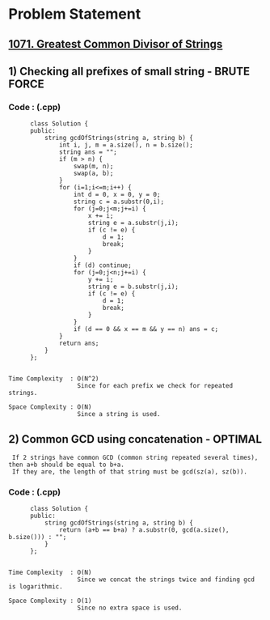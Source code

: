 # Problem Statement

## [1071. Greatest Common Divisor of Strings](https://leetcode.com/problems/greatest-common-divisor-of-strings/)


## 1) Checking all prefixes of small string - BRUTE FORCE

     
  
        
   ### Code : (.cpp)  
      
          class Solution {
          public:
              string gcdOfStrings(string a, string b) {
                  int i, j, m = a.size(), n = b.size();
                  string ans = "";
                  if (m > n) {
                      swap(m, n);
                      swap(a, b);
                  }
                  for (i=1;i<=m;i++) {
                      int d = 0, x = 0, y = 0;
                      string c = a.substr(0,i);
                      for (j=0;j<m;j+=i) {
                          x += i;
                          string e = a.substr(j,i);
                          if (c != e) {
                              d = 1;
                              break;
                          }
                      }
                      if (d) continue;
                      for (j=0;j<n;j+=i) {
                          y += i;
                          string e = b.substr(j,i);
                          if (c != e) {
                              d = 1;
                              break;
                          }
                      }
                      if (d == 0 && x == m && y == n) ans = c;
                  }
                  return ans;
              }
          };


    Time Complexity  : O(N^2)
                       Since for each prefix we check for repeated strings.

    Space Complexity : O(N)
                       Since a string is used.
                       


## 2) Common GCD using concatenation - OPTIMAL

     If 2 strings have common GCD (common string repeated several times), then a+b should be equal to b+a.
     If they are, the length of that string must be gcd(sz(a), sz(b)).
  
        
   ### Code : (.cpp)  
      
          class Solution {
          public:
              string gcdOfStrings(string a, string b) {
                  return (a+b == b+a) ? a.substr(0, gcd(a.size(), b.size())) : "";
              }
          };


    Time Complexity  : O(N)
                       Since we concat the strings twice and finding gcd is logarithmic.

    Space Complexity : O(1)
                       Since no extra space is used.  
